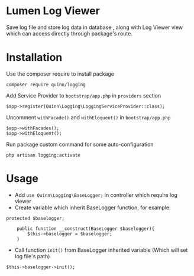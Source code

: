 # Lumen Log Viewer 
Save log file and store log data in database , along with Log Viewer view which can access directly through package's route.

# Installation
Use the composer require to install package
```
composer require quinn/logging
```

Add Service Provider to `bootstrap/app.php` in `providers` section
```
$app->register(Quinn\Logging\LoggingServiceProvider::class);
```

Uncomment `withFacade()` and `withEloquent()` in `bootstrap/app.php`
```
$app->withFacades();
$app->withEloquent();
```
Run package custom command for some auto-configuration
```
php artisan logging:activate
```

# Usage
- Add `use Quinn\Logging\BaseLogger;` in controller which require log viewer
- Create variable which inherit BaseLogger function, for example:
```
protected $baselogger;

    public function __construct(BaseLogger $baselogger){
        $this->baselogger = $baselogger;
    }
```
- Call function `init()` from BaseLogger inherited variable (Which will set log file's path)
```
$this->baselogger->init();
```
